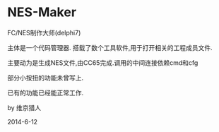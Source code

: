 NES-Maker
=========

FC/NES制作大师(delphi7)

主体是一个代码管理器. 搭载了数个工具软件,用于打开相关的工程成员文件.

主要动为是生成NES文件,由CC65完成.调用的中间连接依赖cmd和cfg

部分小按扭的功能未曾写上.

已有的功能已经能正常工作.

by 维京猎人

2014-6-12
